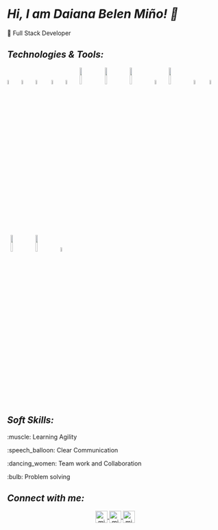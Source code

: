 # ***Hi, I am Daiana Belen Miño! 👋***

:space_invader: Full Stack Developer 

## ***Technologies & Tools:***

<img width="5%" src="https://seeklogo.com/images/C/css3-logo-8724075274-seeklogo.com.png">&nbsp;&nbsp;<img width="5%" src="https://seeklogo.com/images/H/html5-logo-EF92D240D7-seeklogo.com.png">&nbsp;&nbsp;<img width="5%" src="https://seeklogo.com/images/J/javascript-logo-E967E87D74-seeklogo.com.png">&nbsp;&nbsp;
<img width="5%" src="https://seeklogo.com/images/P/python-logo-C50EED1930-seeklogo.com.png">&nbsp;&nbsp;<img width="5%" src="https://seeklogo.com/images/J/java-logo-7833D1D21A-seeklogo.com.png">&nbsp;&nbsp;<img width="10%" src="https://seeklogo.com/images/M/MySQL-logo-F6FF285A58-seeklogo.com.png">&nbsp;&nbsp;<img width="10%" align="justify" src="https://seeklogo.com/images/M/mongodb-logo-427DDF8FDE-seeklogo.com.png">&nbsp;&nbsp;<img width="10%" src="https://seeklogo.com/images/P/power-bi-microsoft-logo-E4FC8DE4A9-seeklogo.com.png?v=637908007690000000">&nbsp;&nbsp;<img width="5%" src="https://seeklogo.com/images/B/bootstrap-5-logo-85A1F11F4F-seeklogo.com.png">&nbsp;&nbsp;<img width="10%" align="justify" src="https://seeklogo.com/images/F/figma-logo-3C82F1B96E-seeklogo.com.png">&nbsp;&nbsp;<img width="5%" src="https://seeklogo.com/images/R/react-logo-7B3CE81517-seeklogo.com.png">&nbsp;&nbsp;
<img width="5%" align="justify" src="https://seeklogo.com/images/P/postman-api-platform-logo-D6B8AB9B0D-seeklogo.com.png">&nbsp;&nbsp;<img width="10%" src="https://seeklogo.com/images/S/spring-boot-logo-9D6125D4E7-seeklogo.com.png">&nbsp;&nbsp;<img width="10%" align="justify" src="https://seeklogo.com/images/M/maven-logo-5A9B272A6E-seeklogo.com.png">&nbsp;&nbsp;<img width="5%" src="https://seeklogo.com/images/D/docker-logo-6D6F987702-seeklogo.com.png">


## ***Soft Skills:***
   <p>:muscle: Learning Agility</p>
   <p>:speech_balloon: Clear Communication</p>
   <p>:dancing_women: Team work and Collaboration</p>
   <p>:bulb: Problem solving</p>
        
## ***Connect with me:***
    
 <p align="center">
  <a href="mailto:belcita814@gmail.com" target="blank">
    <img align="center" src="https://cdn.jsdelivr.net/npm/simple-icons@3.0.1/icons/gmail.svg" alt="midu.dev" height="28px" width="28px" />
  </a>
  <a href="https://www.linkedin.com/in/d-belen-mi%C3%B1o/" target="blank">
    <img align="center" src="https://cdn.jsdelivr.net/npm/simple-icons@3.0.1/icons/linkedin.svg" alt="midudev" height="28px" width="28px" />
  </a>
  <a href="https://www.instagram.com/belldaiana/" target="blank">
    <img align="center" src="https://cdn.jsdelivr.net/npm/simple-icons@3.0.1/icons/instagram.svg" alt="midu.dev" height="28px" width="28px" />
  </a>
</p>
<!---
belldaiana/belldaiana is a ✨ special ✨ repository because its `README.md` (this file) appears on your GitHub profile.
You can click the Preview link to take a look at your changes.
--->
